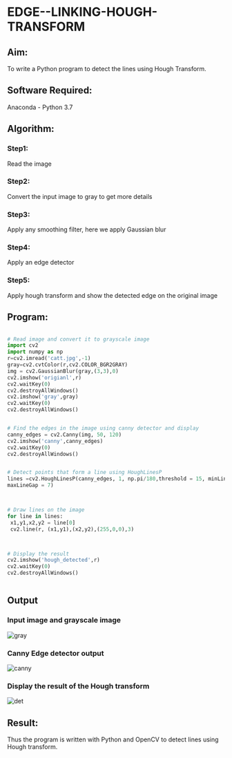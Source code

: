 # EDGE--LINKING-HOUGH-TRANSFORM
## Aim:
To write a Python program to detect the lines using Hough Transform.

## Software Required:
Anaconda - Python 3.7

## Algorithm:
### Step1:
Read the image

### Step2:
Convert the input image to gray to get more details

### Step3:
Apply any smoothing filter, here we apply Gaussian blur

### Step4:
Apply an edge detector

### Step5:
Apply hough transform and show the detected edge on the original image


## Program:
```Python

# Read image and convert it to grayscale image
import cv2
import numpy as np
r=cv2.imread('catt.jpg',-1)
gray=cv2.cvtColor(r,cv2.COLOR_BGR2GRAY)
img = cv2.GaussianBlur(gray,(3,3),0)
cv2.imshow('origianl',r)
cv2.waitKey(0)
cv2.destroyAllWindows()
cv2.imshow('gray',gray)
cv2.waitKey(0)
cv2.destroyAllWindows()


# Find the edges in the image using canny detector and display
canny_edges = cv2.Canny(img, 50, 120)
cv2.imshow('canny',canny_edges)
cv2.waitKey(0)
cv2.destroyAllWindows()


# Detect points that form a line using HoughLinesP
lines =cv2.HoughLinesP(canny_edges, 1, np.pi/180,threshold = 15, minLineLength =5 ,
maxLineGap = 7)



# Draw lines on the image
for line in lines:
 x1,y1,x2,y2 = line[0]
 cv2.line(r, (x1,y1),(x2,y2),(255,0,0),3)



# Display the result
cv2.imshow('hough_detected',r)
cv2.waitKey(0)
cv2.destroyAllWindows()



```
## Output

### Input image and grayscale image
![gray](https://github.com/JEEVAABI/EDGE--LINKING-HOUGH-TRANSFORM/assets/93427098/439083fb-e2a7-40b9-ae23-c2168c8e8440)


### Canny Edge detector output
![canny](https://github.com/JEEVAABI/EDGE--LINKING-HOUGH-TRANSFORM/assets/93427098/ec7e0880-d7fa-446b-ae52-7e7e0bce53c0)



### Display the result of the Hough transform
![det](https://github.com/JEEVAABI/EDGE--LINKING-HOUGH-TRANSFORM/assets/93427098/5744c6ec-2e49-4f6a-aeb8-6d66e47b3931)




## Result:
Thus the program is written with Python and OpenCV to detect lines using Hough transform. 
